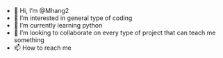 - 👋 Hi, I’m @Mhang2
- 👀 I’m interested in general type of coding
- 🌱 I’m currently learning python
- 💞️ I’m looking to collaborate on every type of project that can teach me something
- 📫 How to reach me 

<!---
Mhang2/Mhang2 is a ✨ special ✨ repository because its `README.md` (this file) appears on your GitHub profile.
You can click the Preview link to take a look at your changes.
--->
